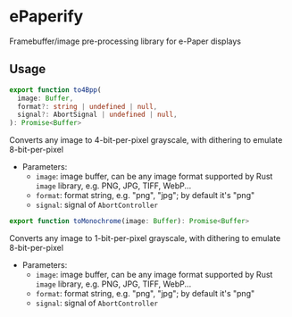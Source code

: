 # ePaperify

Framebuffer/image pre-processing library for e-Paper displays

## Usage

```ts
export function to4Bpp(
  image: Buffer,
  format?: string | undefined | null,
  signal?: AbortSignal | undefined | null,
): Promise<Buffer>
```

Converts any image to 4-bit-per-pixel grayscale, with dithering to emulate 8-bit-per-pixel

- Parameters:
  - `image`: image buffer, can be any image format supported by Rust `image` library, e.g. PNG, JPG, TIFF, WebP...
  - `format`: format string, e.g. "png", "jpg"; by default it's "png"
  - `signal`: signal of `AbortController`

```ts
export function toMonochrome(image: Buffer): Promise<Buffer>
```

Converts any image to 1-bit-per-pixel grayscale, with dithering to emulate 8-bit-per-pixel

- Parameters:
  - `image`: image buffer, can be any image format supported by Rust `image` library, e.g. PNG, JPG, TIFF, WebP...
  - `format`: format string, e.g. "png", "jpg"; by default it's "png"
  - `signal`: signal of `AbortController`
